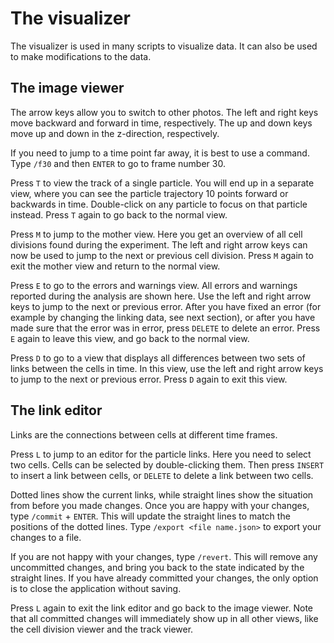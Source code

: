 The visualizer
==============

The visualizer is used in many scripts to visualize data. It can also be used to make modifications to the data.

The image viewer
----------------
The arrow keys allow you to switch to other photos. The left and right keys move backward and forward in time,
respectively. The up and down keys move up and down in the z-direction, respectively.

If you need to jump to a time point far away, it is best to use a command. Type `/f30` and then `ENTER`  to go to frame
number 30.

Press `T` to view the track of a single particle. You will end up in a separate view, where you can see the particle
trajectory 10 points forward or backwards in time. Double-click on any particle to focus on that particle instead.
Press `T` again to go back to the normal view.

Press `M` to jump to the mother view. Here you get an overview of all cell divisions found during the experiment. The
left and right arrow keys can now be used to jump to the next or previous cell division. Press `M` again to exit the
mother view and return to the normal view.

Press `E` to go to the errors and warnings view. All errors and warnings reported during the analysis are shown here.
Use the left and right arrow keys to jump to the next or previous error. After you have fixed an error (for example by
changing the linking data, see next section), or after you have made sure that the error was in error, press `DELETE` to
delete an error. Press `E` again to leave this view, and go back to the normal view.

Press `D` to go to a view that displays all differences between two sets of links between the cells in time. In this
view, use the left and right arrow keys to jump to the next or previous error. Press `D` again to exit this view.

The link editor
---------------
Links are the connections between cells at different time frames.

Press `L` to jump to an editor for the particle links. Here you need to select two cells. Cells can be selected by
double-clicking them. Then press `INSERT` to insert a link between cells, or `DELETE` to delete a link between two
cells.

Dotted lines show the current links, while straight lines show the situation from before you made changes.
Once you are happy with your changes, type `/commit` + `ENTER`. This will update the straight lines to match the
positions of the dotted lines. Type `/export <file name.json>` to export your changes to a file.

If you are not happy with your changes, type `/revert`. This will remove any uncommitted changes, and bring you back to
the state indicated by the straight lines. If you have already committed your changes, the only option is to close the
application without saving.

Press `L` again to exit the link editor and go back to the image viewer. Note that all committed changes will
immediately show up in all other views, like the cell division viewer and the track viewer.
